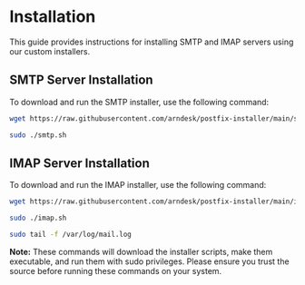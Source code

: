 # Installation

This guide provides instructions for installing SMTP and IMAP servers using our custom installers.

## SMTP Server Installation

To download and run the SMTP installer, use the following command:

```bash
wget https://raw.githubusercontent.com/arndesk/postfix-installer/main/smtp.sh && sudo chmod +x smtp.sh && sudo ./smtp.sh
```
```bash
sudo ./smtp.sh
```


## IMAP Server Installation

To download and run the IMAP installer, use the following command:

```bash
wget https://raw.githubusercontent.com/arndesk/postfix-installer/main/imap.sh && sudo chmod +x imap.sh && sudo ./imap.sh
```
```bash
sudo ./imap.sh
```

```bash
sudo tail -f /var/log/mail.log
```

**Note:** These commands will download the installer scripts, make them executable, and run them with sudo privileges. Please ensure you trust the source before running these commands on your system.
